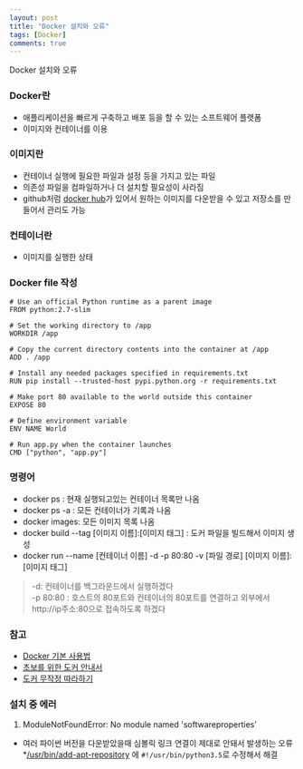 ```yaml
---
layout: post
title: "Docker 설치와 오류"
tags: [Docker]
comments: true
---
```


Docker 설치와 오류
<!--more-->

### Docker란

* 애플리케이션을 빠르게 구축하고 배포 등을 할 수 있는 소프트웨어 플랫폼
* 이미지와 컨테이너를 이용

### 이미지란

* 컨테이너 실행에 필요한 파일과 설정 등을 가지고 있는 파일
* 의존성 파일을 컴파일하거나 더 설치할 필요성이 사라짐
*  github처럼 [docker hub](https://hub.docker.com/)가 있어서 원하는 이미지를 다운받을 수 있고 저장소를 만들어서 관리도 가능

### 컨테이너란

* 이미지를 실행한 상태


### Docker file 작성

``` 
# Use an official Python runtime as a parent image  
FROM python:2.7-slim  
​  
# Set the working directory to /app  
WORKDIR /app  
​  
# Copy the current directory contents into the container at /app  
ADD . /app  
​  
# Install any needed packages specified in requirements.txt  
RUN pip install --trusted-host pypi.python.org -r requirements.txt  
​  
# Make port 80 available to the world outside this container  
EXPOSE 80  
​  
# Define environment variable  
ENV NAME World  
​  
# Run app.py when the container launches  
CMD ["python", "app.py"]
```

### 명령어

* docker ps : 현재 실행되고있는 컨테이너 목록만 나옴
* docker ps -a : 모든 컨테이너가 기록과 나옴
* docker images: 모든 이미지 목록 나옴
* docker build --tag [이미지 이름]:[이미지 태그] : 도커 파일을 빌드해서 이미지 생성
* docker run --name [컨테이너 이름] -d -p 80:80 -v [파일 경로] [이미지 이름]:[이미지 태그]

> -d: 컨테이너를 백그라운드에서 실행하겠다<br>
> -p 80:80 : 호스트의 80포트와 컨테이너의 80포트를 연결하고 외부에서 http://ip주소:80으로 접속하도록 하겠다


### 참고

* [Docker 기본 사용법](http://pyrasis.com/Docker/Docker-HOWTO)
* [초보를 위한 도커 안내서](https://subicura.com/2017/01/19/docker-guide-for-beginners-1.html)
* [도커 무작정 따라하기](https://www.slideshare.net/pyrasis/docker-fordummies-44424016)

### 설치 중 에러

1. ModuleNotFoundError: No module named 'softwareproperties'

* 여러 파이썬 버전을 다운받았을때 심볼릭 링크 연결이 제대로 안돼서 발생하는 오류
*[/usr/bin/add-apt-repository](https://stackoverflow.com/questions/48677553/modulenotfounderror-no-module-named-apt-pkg) 에 ```#!/usr/bin/python3.5```로 수정해서 해결

